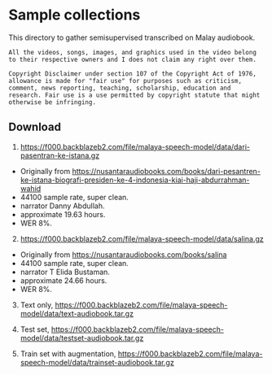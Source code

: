 # Sample collections

This directory to gather semisupervised transcribed on Malay audiobook.

```
All the videos, songs, images, and graphics used in the video belong to their respective owners and I does not claim any right over them.

Copyright Disclaimer under section 107 of the Copyright Act of 1976, allowance is made for "fair use" for purposes such as criticism, comment, news reporting, teaching, scholarship, education and research. Fair use is a use permitted by copyright statute that might otherwise be infringing.
```

## Download

1. https://f000.backblazeb2.com/file/malaya-speech-model/data/dari-pasentran-ke-istana.gz

  - Originally from https://nusantaraudiobooks.com/books/dari-pesantren-ke-istana-biografi-presiden-ke-4-indonesia-kiai-haji-abdurrahman-wahid
  - 44100 sample rate, super clean.
  - narrator Danny Abdullah.
  - approximate 19.63 hours.
  - WER 8%.

2. https://f000.backblazeb2.com/file/malaya-speech-model/data/salina.gz

  - Originally from https://nusantaraudiobooks.com/books/salina
  - 44100 sample rate, super clean.
  - narrator T Elida Bustaman.
  - approximate 24.66 hours.
  - WER 8%.

3. Text only, https://f000.backblazeb2.com/file/malaya-speech-model/data/text-audiobook.tar.gz

4. Test set, https://f000.backblazeb2.com/file/malaya-speech-model/data/testset-audiobook.tar.gz

5. Train set with augmentation, https://f000.backblazeb2.com/file/malaya-speech-model/data/trainset-audiobook.tar.gz